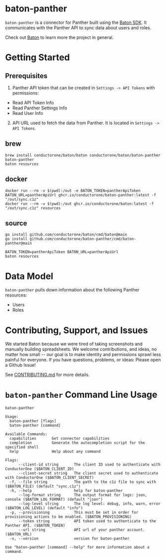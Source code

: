 # baton-panther

`baton-panther` is a connector for Panther built using the [Baton SDK](https://github.com/conductorone/baton-sdk). It communicates with the Panther API to sync data about users and roles.

Check out [Baton](https://github.com/conductorone/baton) to learn more the project in general.

# Getting Started

## Prerequisites

1. Panther API token that can be created in `Settings -> API Tokens` with permissions:
 - Read API Token Info
 - Read Panther Settings Info
 - Read User Info
2. API URL used to fetch the data from Panther. It is located in `Settings -> API Tokens`.


## brew

```
brew install conductorone/baton/baton conductorone/baton/baton-panther
baton-panther
baton resources
```

## docker

```
docker run --rm -v $(pwd):/out -e BATON_TOKEN=pantherApiToken BATON_URL=pantherApiUrl ghcr.io/conductorone/baton-panther:latest -f "/out/sync.c1z"
docker run --rm -v $(pwd):/out ghcr.io/conductorone/baton:latest -f "/out/sync.c1z" resources
```

## source

```
go install github.com/conductorone/baton/cmd/baton@main
go install github.com/conductorone/baton-panther/cmd/baton-panther@main

BATON_TOKEN=pantherApiToken BATON_URL=pantherApiUrl
baton resources
```

# Data Model

`baton-panther` pulls down information about the following Panther resources:
- Users
- Roles

# Contributing, Support, and Issues

We started Baton because we were tired of taking screenshots and manually building spreadsheets. We welcome contributions, and ideas, no matter how small -- our goal is to make identity and permissions sprawl less painful for everyone. If you have questions, problems, or ideas: Please open a Github Issue!

See [CONTRIBUTING.md](https://github.com/ConductorOne/baton/blob/main/CONTRIBUTING.md) for more details.

# `baton-panther` Command Line Usage

```
baton-panther

Usage:
  baton-panther [flags]
  baton-panther [command]

Available Commands:
  capabilities       Get connector capabilities
  completion         Generate the autocompletion script for the specified shell
  help               Help about any command

Flags:
      --client-id string       The client ID used to authenticate with ConductorOne ($BATON_CLIENT_ID)
      --client-secret string   The client secret used to authenticate with ConductorOne ($BATON_CLIENT_SECRET)
  -f, --file string            The path to the c1z file to sync with ($BATON_FILE) (default "sync.c1z")
  -h, --help                   help for baton-panther
      --log-format string      The output format for logs: json, console ($BATON_LOG_FORMAT) (default "json")
      --log-level string       The log level: debug, info, warn, error ($BATON_LOG_LEVEL) (default "info")
  -p, --provisioning           This must be set in order for provisioning actions to be enabled. ($BATON_PROVISIONING)
      --token string           API token used to authenticate to the Panther API. ($BATON_TOKEN)
      --url string             API url of your panther account. ($BATON_URL)
  -v, --version                version for baton-panther

Use "baton-panther [command] --help" for more information about a command.
```
